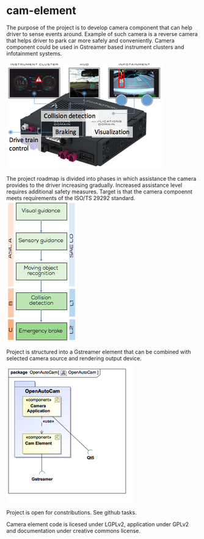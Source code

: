 # cam-element

The purpose of the project is to develop camera component that can help driver to sense events around. Example of such camera is a reverse camera that helps driver to park car more safely and conveniently. Camera component could be used in Gstreamer based instrument clusters and infotainment systems.

![overview picture](docs/overview.png)

The project roadmap is divided into phases in which assistance the camera provides to the driver increasing gradually. Increased assistance level requires additional safety measures. Target is that the camera compoennt meets requirements of the ISO/TS 29292 standard.
![roadmap](docs/roadmap.png)

Project is structured into a Gstreamer element that can be combined with selected camera source and rendering output device.

![structure diagram](docs/diagram_structure.png)

Project is open for constributions. See github tasks.

Camera element code is licesed under LGPLv2, application under GPLv2 and documentation under creative commons license.

